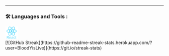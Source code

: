 ---

### :hammer_and_wrench: Languages and Tools :
<div>
  <img src="https://github.com/devicons/devicon/blob/master/icons/react/react-original-wordmark.svg" title="React" alt="React" width="40" height="40"/>&nbsp;
</div>
[![GitHub Streak](https://github-readme-streak-stats.herokuapp.com/?user=BloodYisLive)](https://git.io/streak-stats)
